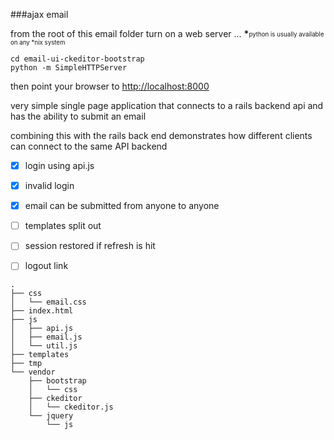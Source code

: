 
###ajax email


from the root of this email folder
turn on a web server ... __*__<sub><sup>python is usually available on any *nix system</sup></sub>

```
cd email-ui-ckeditor-bootstrap
python -m SimpleHTTPServer 
```

then point your browser to [http://localhost:8000](http://localhost:8000)

very simple single page application that connects to a rails backend api
and has the ability to submit an email

combining this with the rails back end demonstrates how different 
clients can connect to the same API backend

- [X]  login using api.js
- [X] invalid login
- [X] email can be submitted from anyone to anyone
- [ ] templates split out
- [ ] session restored if refresh is hit
- [ ] logout link


```
.
├── css
│   └── email.css
├── index.html
├── js
│   ├── api.js
│   ├── email.js
│   └── util.js
├── templates
├── tmp
└── vendor
    ├── bootstrap
    │   └── css
    ├── ckeditor
    │   └── ckeditor.js
    └── jquery
        └── js
```


